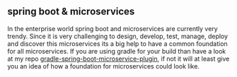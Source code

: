 ## spring boot & microservices

In the enterprise world spring boot and microservices are currently very trendy. Since it is very challenging to design, develop, test, manage, deploy and discover this microservices its a big help to have a common foundation for all microservices. If you are using gradle for your build than have a look at my repo [gradle-spring-boot-microservice-plugin](https://github.com/ma-ke-le/makelefy.github.io), if not it will at least give you an idea of how a foundation for microservices could look like.
